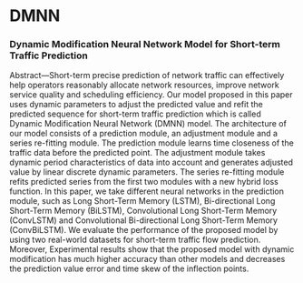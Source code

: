 # DMNN 
### Dynamic Modification Neural Network Model for Short-term Traffic Prediction






Abstract—Short-term precise prediction of network traffic can effectively help operators reasonably allocate network resources, improve network service quality and scheduling efficiency. Our model proposed in this paper uses dynamic parameters to adjust the predicted value and refit the predicted sequence for short-term traffic prediction which is called Dynamic Modification Neural Network (DMNN) model. The architecture of our model consists of a prediction module, an adjustment module and a series re-fitting module. The prediction module learns time closeness of the traffic data before the predicted point. The adjustment module takes dynamic period characteristics of data into account and generates adjusted value by linear discrete dynamic parameters. The series re-fitting module refits predicted series from the first two modules with a new hybrid loss function. In this paper, we take different neural networks in the prediction module, such as Long Short-Term Memory (LSTM), Bi-directional Long Short-Term Memory (BiLSTM), Convolutional Long Short-Term Memory (ConvLSTM) and Convolutional Bi-directional Long Short-Term Memory (ConvBiLSTM). We evaluate the performance of the proposed model by using two real-world datasets for short-term traffic flow prediction. Moreover, Experimental results show that the proposed model with dynamic modification has much higher accuracy than other models and decreases the prediction value error and time skew of the inflection points.

